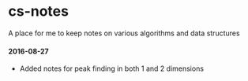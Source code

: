 # cs-notes
A place for me to keep notes on various algorithms and data structures

#### 2016-08-27
* Added notes for peak finding in both 1 and 2 dimensions

